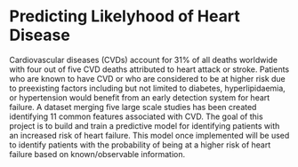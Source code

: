 # Predicting Likelyhood of Heart Disease
Cardiovascular diseases (CVDs) account for 31% of all deaths worldwide with four out of five CVD deaths attributed to heart attack or stroke. Patients who are known to have CVD or who are considered to be at higher risk due to preexisting factors including but not limited to diabetes, hyperlipidaemia, or hypertension would benefit from an early detection system for heart failure. A dataset merging five large scale studies has been created identifying 11 common features associated with CVD. The goal of this project is to build and train a predictive model for identifying patients with an increased risk of heart failure. This model once implemented will be used to identify patients with the probability of being at a higher risk of heart failure based on known/observable information. 
